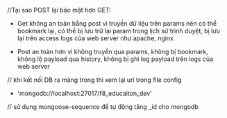 //Tại sao POST lại bảo mật hơn GET:

- Get không an toàn bằng post vì truyền dữ liệu trên params nên có thể bookmark lại, có thể bị lưu trữ lại param trong lịch sử trình duyệt, bị lưu lại trên access logs của web server như apache, nginx


- Post an toàn hơn vì không truyền qua params, không bị bookmark, không lộ payload qua history, không bị ghi log payload trên logs của web server


// khi kết nối DB ra mảng trong thì xem lại uri trong file config 
- 'mongodb://localhost:27017/f8_educaiton_dev'

// sử dụng mongoose-sequence để tự động tăng _id cho mongodb 